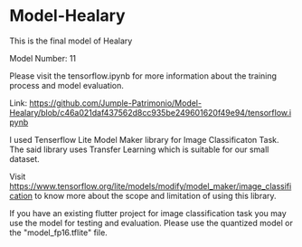 # Model-Healary
This is the final model of Healary 

Model Number: 11

Please visit the tensorflow.ipynb for more information about the training process and model evaluation.

Link: https://github.com/Jumple-Patrimonio/Model-Healary/blob/c46a021daf437562d8cc935be249601620f49e94/tensorflow.ipynb

I used Tenserflow Lite Model Maker library for Image Classificaton Task. The said library uses Transfer Learning which is suitable for our small dataset.

Visit https://www.tensorflow.org/lite/models/modify/model_maker/image_classification to know more about the scope and limitation of using this library.

If you have an existing flutter project for image classification task you may use the model for testing and evaluation. Please use the quantized model or the "model_fp16.tflite" file.
